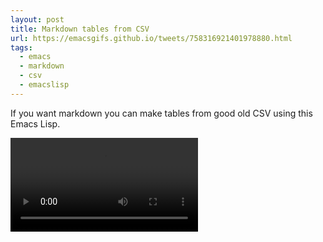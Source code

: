 ```yaml
---
layout: post
title: Markdown tables from CSV
url: https://emacsgifs.github.io/tweets/758316921401978880.html
tags:
  - emacs
  - markdown
  - csv
  - emacslisp
---
```


If you want markdown you can make tables from good old CSV using this Emacs Lisp.

<script src="https://gist.github.com/jasonm23/4c221d4d5d34840d8e73c9425081e276.js"></script>

<video controls autoplay>
  <source src="/public/videos/758316921401978880.mp4" type="video/mp4">
  Sorry your browser does not support the video tag, maybe time to upgrade?
</video>
